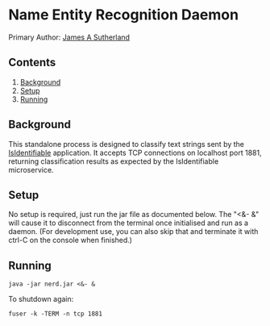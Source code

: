 # Name Entity Recognition Daemon

Primary Author: [James A Sutherland](https://github.com/jas88)


## Contents

1. [Background](#background)
1. [Setup](#setup)
1. [Running](#running)


## Background

This standalone process is designed to classify text strings sent by the [IsIdentifiable](../Microservices.IsIdentifiable/README.md#socket-rules) application. It accepts TCP connections on localhost port 1881, returning classification results as expected by the IsIdentifiable microservice.


## Setup

No setup is required, just run the jar file as documented below. The "<&- &" will cause it to disconnect from the terminal once initialised and run as a daemon. (For development use, you can also skip that and terminate it with ctrl-C on the console when finished.)


## Running

`java -jar nerd.jar <&- &`

To shutdown again:

`fuser -k -TERM -n tcp 1881`

